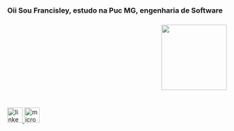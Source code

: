 <h3 align="left">Oii Sou Francisley, estudo na Puc MG, engenharia de Software</h3>

###

<img align="right" height="150" src="https://media1.tenor.com/m/iRkL6OMGhU4AAAAC/alarm.gif"  />

###

<br clear="both">

<div align="left">
</div>

###

<br clear="both">

<div align="left">
  <a href="https://www.linkedin.com/in/francisley-magalhaes-7ab8b9212/" target="_blank">
    <img src="https://img.shields.io/static/v1?message=LinkedIn&logo=linkedin&label=&color=0077B5&logoColor=white&labelColor=&style=for-the-badge" height="35" alt="linkedin logo"  />
  </a>
  <img src="https://img.shields.io/static/v1?message=Outlook&logo=microsoft-outlook&label=&color=0078D4&logoColor=white&labelColor=&style=for-the-badge" height="35" alt="microsoft-outlook logo"  />
</div>

###
